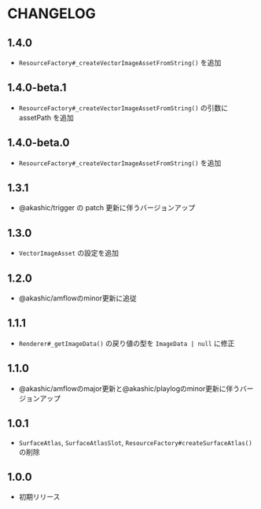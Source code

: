 # CHANGELOG

## 1.4.0
* `ResourceFactory#_createVectorImageAssetFromString()` を追加

## 1.4.0-beta.1
* `ResourceFactory#_createVectorImageAssetFromString()` の引数に assetPath を追加

## 1.4.0-beta.0
* `ResourceFactory#_createVectorImageAssetFromString()` を追加

## 1.3.1
* @akashic/trigger の patch 更新に伴うバージョンアップ

## 1.3.0
* `VectorImageAsset` の設定を追加

## 1.2.0
* @akashic/amflowのminor更新に追従

## 1.1.1
* `Renderer#_getImageData()` の戻り値の型を `ImageData | null` に修正

## 1.1.0
* @akashic/amflowのmajor更新と@akashic/playlogのminor更新に伴うバージョンアップ

## 1.0.1
* `SurfaceAtlas`, `SurfaceAtlasSlot`, `ResourceFactory#createSurfaceAtlas()` の削除

## 1.0.0
* 初期リリース
